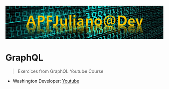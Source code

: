 ![Juliano Costa](https://raw.githubusercontent.com/julianojcs/julianojcs.github.io/master/apfjuliano.dev.png)

# GraphQL
> Exercices from GraphQL Youtube Course
- Washington Developer: [Youtube](https://www.youtube.com/playlist?list=PLK5FPzMuRKlyeZYiJNA54j4lpfxHGlz0j)
